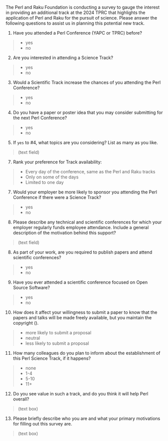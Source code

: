 The Perl and Raku Foundation is conducting a survey to gauge the interest in
providing an additional track at the 2024 TPRC that highlights the
application of Perl and Raku for the pursuit of science. Please answer the
following questions to assist us in planning this potential new track.

1. Have you attended a Perl Conference (YAPC or TPRC) before?
> - yes
> - no

2. Are you interested in attending a Science Track?
> - yes
> - no

3. Would a Scientific Track increase the chances of you attending the Perl Conference?
> - yes
> - no

4. Do you have a paper or poster idea that you may consider submitting for the
next Perl Conference?

> - yes
> - no

5. If `yes` to #4, what topics are you considering?  List as many as you like.
> (text field)

7. Rank your preference for Track availability:
> - Every day of the conference, same as the Perl and Raku tracks
> - Only on some of the days
> - Limited to one day

7. Would your employer be more likely to sponsor you attending the Perl Conference if there
were a Science Track?
> - yes
> - no

8. Please describe any technical and scientific conferences for which your employer
regularly funds employee attendance. Include a general description of the motivation
behind this support?
> (text field)

8. As part of your work, are you required to publish papers and attend scientific
conferences?
> - yes
> - no

9. Have you ever attended a scientific conference focused on Open Source Software?
> - yes
> - no

10. How does it affect your willingness to submit a paper to know that the papers
and talks will be made freely available, but you maintain the copyright (<link
to related OSS license>).
> - more likely to submit a proposal
> - neutral
> - less likely to submit a proposal

11. How many colleagues do you plan to inform about the establishment of this Perl
Science Track, if it happens?
> - none
> - 1-4
> - 5-10
> - 11+

12. Do you see value in such a track, and do you think it will help Perl overall?
> (text box)

13. Please briefly describe who you are and what your primary motivations for filling out this survey are.
> (text box)
